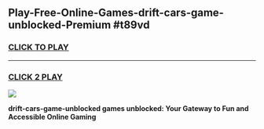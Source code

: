 
## Play-Free-Online-Games-drift-cars-game-unblocked-Premium #t89vd
<h3>
<a href="https://premium.freeplayer.one?title=drift-cars-game-unblocked&ref=8M">CLICK TO PLAY</a></h3>
<hr>

<h3>
<a href="https://premium.freeplayer.one?title=drift-cars-game-unblocked&ref=8M">CLICK 2 PLAY</a>
  
</h3>

<a href="https://premium.freeplayer.one?title=drift-cars-game-unblocked&ref=8M"><img src="https://clearcache.store/games.png"></a>


**drift-cars-game-unblocked games unblocked: Your Gateway to Fun and Accessible Online Gaming**
